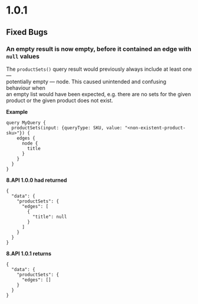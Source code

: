 # 1.0.1

## Fixed Bugs

### An empty result is now empty, before it contained an edge with `null` values

The `productSets()` query result would previously always include at least one —  
potentially empty — node. This caused unintended and confusing behaviour when  
an empty list would have been expected, e.g. there are no sets for the given  
product or the given product does not exist.

**Example**

```text
query MyQuery {
  productSets(input: {queryType: SKU, value: "<non-existent-product-sku>"}) {
    edges {
      node {
        title
      }
    }
  }
}
```

**8.API 1.0.0 had returned**

```text
{
  "data": {
    "productSets": {
      "edges": [
        {
          "title": null
        }
      ]
    }
  }
}
```

**8.API 1.0.1 returns**

```text
{
  "data": {
    "productSets": {
      "edges": []
    }
  }
}
```

